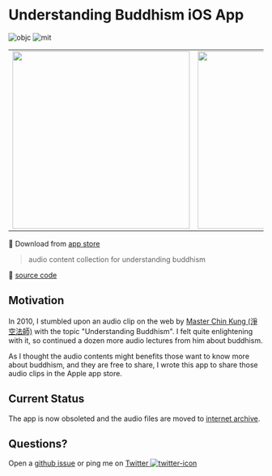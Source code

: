 # Understanding Buddhism iOS App

![objc] ![mit]

<table id="img-tb">
<tr>
<td><img src="https://i.imgur.com/KUqPBlS.png" width="350" /></td>
<td><img src="https://i.imgur.com/PDGmffF.png" width="350" /></td>
</tr>
</table>

📲 Download from [app store]

> audio content collection for understanding buddhism

🔗 [source code](https://github.com/hoishing/buddhism-objc)

[objc]: https://img.shields.io/badge/lang-objective--c-blue
[mit]: https://img.shields.io/github/license/hoishing/buddhism-objc

## Motivation

In 2010, I stumbled upon an audio clip on the web by [Master Chin Kung (淨空法師)](https://en.wikipedia.org/wiki/Chin_Kung) with the topic "Understanding Buddhism". I felt quite enlightening with it, so continued a dozen more audio lectures from him about buddhism.

As I thought the audio contents might benefits those want to know more about buddhism, and they are free to share, I wrote this app to share those audio clips in the Apple app store.

## Current Status

The app is now obsoleted and the audio files are moved to [internet archive].

## Questions?

Open a [github issue] or ping me on [Twitter ![twitter-icon]][Twitter]

[github issue]: https://github.com/hoishing/buddhism-objc/issues
[Twitter]: https://twitter.com/intent/tweet?text=https://github.com/hoishing/buddhism-objc/%20%0D@hoishing
[twitter-icon]: https://api.iconify.design/logos/twitter.svg?width=20
[app store]: https://apps.apple.com/hk/app/id389971161
[internet archive]: https://archive.org/details/@hoishing?and[]=subject%3A%22%E4%BD%9B%E6%95%99%22
